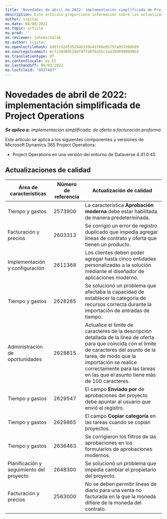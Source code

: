 ```yaml
---
title: 'Novedades de abril de 2022: implementación simplificada de Project Operations'
description: Este artículo proporciona información sobre las actualizaciones de calidad disponibles en la versión de abril de 2022 de la implementación simplificada de Microsoft Dynamics 365 Project Operations.
author: sigitac
ms.date: 04/08/2022
ms.topic: article
ms.prod: ''
ms.reviewer: johnmichalak
ms.author: sigitac
ms.openlocfilehash: 6d6fc52d535244b339e43f88e85797a957d98b89
ms.sourcegitcommit: 6cfc50d89528df977a8f6a55c1ad39d99800d9b4
ms.translationtype: HT
ms.contentlocale: es-ES
ms.lasthandoff: 06/03/2022
ms.locfileid: "8927487"
---
```

# <a name="whats-new-april-2022---project-operations-lite-deployment"></a>Novedades de abril de 2022: implementación simplificada de Project Operations

_**Se aplica a:** implementación simplificada: de oferta a facturación proforma_

Este artículo se aplica a los siguientes componentes y versiones de Microsoft Dynamics 365 Project Operations:

- Project Operations en una versión del entorno de Dataverse 4.41.0.45

## <a name="quality-updates"></a>Actualizaciones de calidad

| Área de características | Número de referencia | Actualización de calidad |
| --- | --- | --- |
| Tiempo y gastos | 2573900 | La característica **Aprobación moderna** debe estar habilitada de manera predeterminada. |
| Facturación y precios | 2603313 | Se corrigió un error de registro duplicado que impedía agregar líneas de contrato y oferta que tienen un producto. |
| Implementación y configuración | 2611368 | Los clientes deben poder agregar hasta cinco entidades personalizadas a la solución mediante el diseñador de aplicaciones moderno. |
| Tiempo y gastos | 2628285 | Se solucionó un problema que afectaba la capacidad de establecer la categoría de recursos correcta durante la importación de entradas de tiempo. |
| Administración de oportunidades| 2628815 | Actualice el límite de caracteres de la descripción detallada de la línea de oferta para que coincida con el límite de caracteres del asunto de la tarea, de modo que la importación se realice correctamente para las tareas en las que el asunto tiene más de 100 caracteres. |
| Tiempo y gastos| 2629547 | El campo **Enviado por** de aprobaciones del proyecto debe apuntar al usuario que envió el registro. |
| Tiempo y gastos| 2629865 | El campo **Copiar categoría** en las tareas cuando se copian proyectos. |
| Tiempo y gastos| 2636463 | Se corrigieron los filtros de las aprobaciones en los formularios de aprobaciones modernos. |
| Planificación y seguimiento del proyecto | 2648300 | Se solucionó un problema que impedía cambiar el propietario del proyecto. |
| Facturación y precios | 2563000 | No se deben permitir líneas de diario para una venta no facturada en la que la moneda difiere de la moneda del contrato. |
